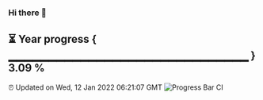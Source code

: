 ### Hi there 👋
⏳ Year progress { ▁▁▁▁▁▁▁▁▁▁▁▁▁▁▁▁▁▁▁▁▁▁▁▁▁▁▁▁▁▁ } 3.09 %
---
⏰ Updated on Wed, 12 Jan 2022 06:21:07 GMT
![Progress Bar CI](https://github.com/liununu/liununu/workflows/Progress%20Bar%20CI/badge.svg)
